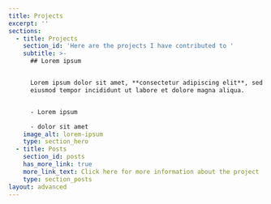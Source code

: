 ```yaml
---
title: Projects
excerpt: ''
sections:
  - title: Projects
    section_id: 'Here are the projects I have contributed to '
    subtitle: >-
      ## Lorem ipsum


      Lorem ipsum dolor sit amet, **consectetur adipiscing elit**, sed do
      eiusmod tempor incididunt ut labore et dolore magna aliqua.


      - Lorem ipsum

      - dolor sit amet
    image_alt: lorem-ipsum
    type: section_hero
  - title: Posts
    section_id: posts
    has_more_link: true
    more_link_text: Click here for more information about the project
    type: section_posts
layout: advanced
---
```

